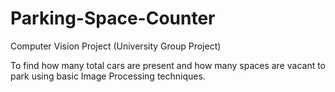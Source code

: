 # Parking-Space-Counter
Computer Vision Project (University Group Project)

To find how many total cars are present and how many spaces are vacant to park using basic Image Processing techniques.
